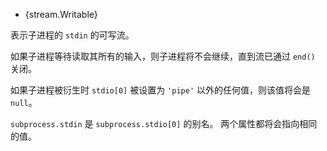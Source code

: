 <!-- YAML
added: v0.1.90
-->

* {stream.Writable}

表示子进程的 `stdin` 的可写流。

如果子进程等待读取其所有的输入，则子进程将不会继续，直到流已通过 `end()` 关闭。

如果子进程被衍生时 `stdio[0]` 被设置为 `'pipe'` 以外的任何值，则该值将会是 `null`。

`subprocess.stdin` 是 `subprocess.stdio[0]` 的别名。
两个属性都将会指向相同的值。

